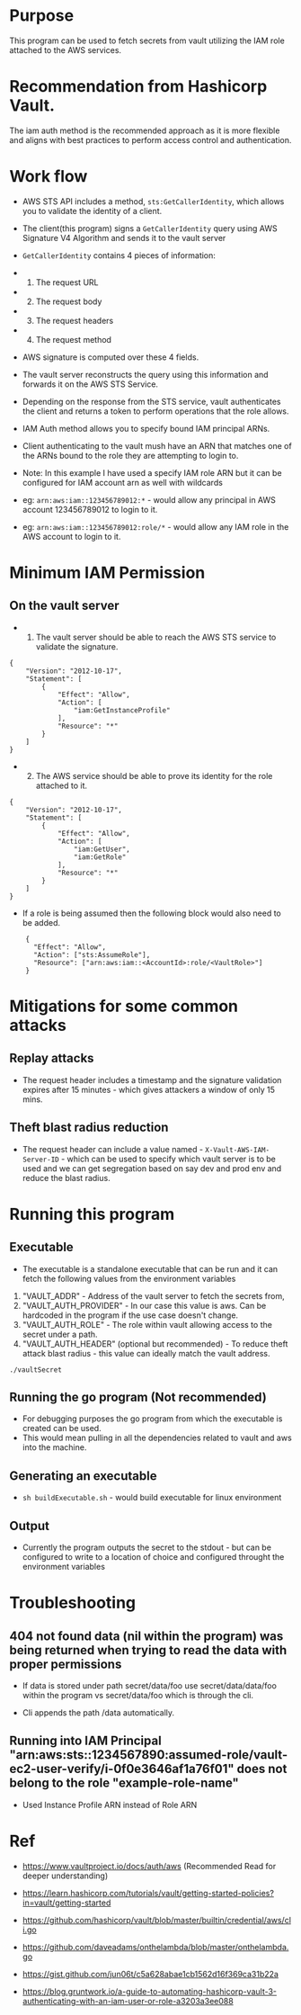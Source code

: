 # Purpose
This program can be used to fetch secrets from vault utilizing the IAM role attached to the AWS services.

# Recommendation from Hashicorp Vault.
The iam auth method is the recommended approach as it is more flexible and aligns with best practices to perform access control and authentication.

# Work flow
- AWS STS API includes a method, `sts:GetCallerIdentity`, which allows you to validate the identity of a client.

- The client(this program) signs a `GetCallerIdentity` query using AWS Signature V4 Algorithm and sends it to the vault server

- `GetCallerIdentity` contains 4 pieces of information:
- 1. The request URL
- 2. The request body
- 3. The request headers
- 4. The request method
- AWS signature is computed over these 4 fields.

- The vault server reconstructs the query using this information and forwards it on the AWS STS Service.

- Depending on the response from the STS service, vault authenticates the client and returns a token to perform operations that the role allows.

- IAM Auth method allows you to specify bound IAM principal ARNs.

- Client authenticating to the vault mush have an ARN that matches one of the ARNs bound to the role they are attempting to login to.

- Note: In this example I have used a specify IAM role ARN but it can be configured for IAM account arn as well with wildcards
- eg: `arn:aws:iam::123456789012:*` - would allow any principal in AWS account 123456789012 to login to it.
- eg: `arn:aws:iam::123456789012:role/*` - would allow any IAM role in the AWS account to login to it.

# Minimum IAM Permission
## On the vault server
- 1. The vault server should be able to reach the AWS STS service to validate the signature.
```
{
    "Version": "2012-10-17",
    "Statement": [
        {
            "Effect": "Allow",
            "Action": [
                "iam:GetInstanceProfile"
            ],
            "Resource": "*"
        }
    ]
}
```

- 2. The AWS service should be able to prove its identity for the role attached to it.
```
{
    "Version": "2012-10-17",
    "Statement": [
        {
            "Effect": "Allow",
            "Action": [
                "iam:GetUser",
                "iam:GetRole"
            ],
            "Resource": "*"
        }
    ]
}
```
- If a role is being assumed then the following block would also need to be added.
```
    {
      "Effect": "Allow",
      "Action": ["sts:AssumeRole"],
      "Resource": ["arn:aws:iam::<AccountId>:role/<VaultRole>"]
    }
```

# Mitigations for some common attacks
## Replay attacks
- The request header includes a timestamp and the signature validation expires after 15 minutes - which gives attackers a window of only 15 mins.

## Theft blast radius reduction
- The request header can include a value named - `X-Vault-AWS-IAM-Server-ID` - which can be used to specify which vault server is to be used and we can get segregation based on say dev and prod env and reduce the blast radius.

# Running this program
## Executable
- The executable is a standalone executable that can be run and it can fetch the following values from the environment variables
1. "VAULT_ADDR" - Address of the vault server to fetch the secrets from,
2. "VAULT_AUTH_PROVIDER" - In our case this value is aws. Can be hardcoded in the program if the use case doesn't change.
3. "VAULT_AUTH_ROLE" - The role within vault allowing access to the secret under a path.
4. "VAULT_AUTH_HEADER" (optional but recommended) - To reduce theft attack blast radius - this value can ideally match the vault address.

`./vaultSecret`

## Running the go program (Not recommended)
- For debugging purposes the go program from which the executable is created can be used.
- This would mean pulling in all the dependencies related to vault and aws into the machine.

## Generating an executable
- `sh buildExecutable.sh` - would build executable for linux environment

## Output
- Currently the program outputs the secret to the stdout - but can be configured to write to a location of choice and configured throught the environment variables

# Troubleshooting
## 404 not found data (nil within the program) was being returned when trying to read the data with proper permissions
- If data is stored under path secret/data/foo use secret/data/data/foo within the program vs secret/data/foo which is through the cli.

- Cli appends the path /data automatically.

## Running into IAM Principal "arn:aws:sts::1234567890:assumed-role/vault-ec2-user-verify/i-0f0e3646af1a76f01" does not belong to the role "example-role-name"
- Used Instance Profile ARN instead of Role ARN

# Ref
- https://www.vaultproject.io/docs/auth/aws (Recommended Read for deeper understanding)

- https://learn.hashicorp.com/tutorials/vault/getting-started-policies?in=vault/getting-started

- https://github.com/hashicorp/vault/blob/master/builtin/credential/aws/cli.go

- https://github.com/daveadams/onthelambda/blob/master/onthelambda.go

- https://gist.github.com/jun06t/c5a628abae1cb1562d16f369ca31b22a

- https://blog.gruntwork.io/a-guide-to-automating-hashicorp-vault-3-authenticating-with-an-iam-user-or-role-a3203a3ee088